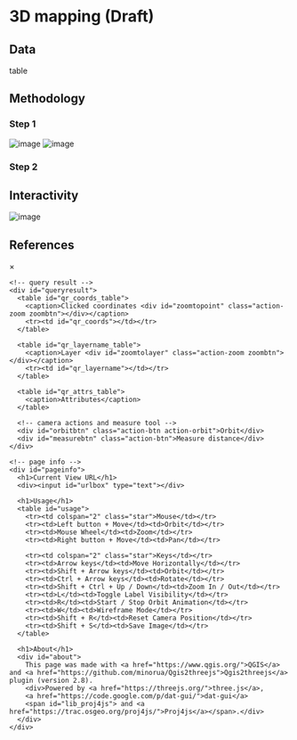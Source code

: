 # 3D mapping (Draft)
## Data
table 
## Methodology 
### Step 1
![image](https://github.com/user-attachments/assets/58c07462-897e-418d-8f1a-f952a2dd660f)
![image](https://github.com/user-attachments/assets/f30dc1b9-0374-4465-81b2-366c36cb81e1)

### Step 2 

## Interactivity 
![image](https://github.com/user-attachments/assets/ba4eea18-f186-4308-827f-6d57fcff1fc8)


## References 

<!DOCTYPE html>
<html>
<head>
<meta charset="UTF-8">
<title>Ho Con Rua Walkability Map</title>
<meta name="viewport" content="width=device-width, user-scalable=no, minimum-scale=1.0, maximum-scale=1.0">
<base target="_blank">
<link rel="stylesheet" type="text/css" href="./Qgis2threejs.css">
<script src="./threejs/three.min.js"></script>
<script src="./threejs/OrbitControls.js"></script>
<script src="./threejs/ViewHelper.js"></script>
<script src="./tweenjs/tween.js"></script>
<script src="./Qgis2threejs.js"></script>
<script src="./threejs/loaders/GLTFLoader.js"></script>
<script src="./dat-gui/dat.gui.min.js"></script>
<script src="./dat-gui_panel.js"></script>
</head>
<body>
<div id="view">
  <div id="northarrow"></div>
  <div id="navigation"></div>
</div>

<!-- popup -->
<div id="popup">
  <div id="closebtn">&times;</div>
  <div id="popupbar"></div>
  <div id="popupbody">
    <div id="popupcontent"></div>

    <!-- query result -->
    <div id="queryresult">
      <table id="qr_coords_table">
        <caption>Clicked coordinates <div id="zoomtopoint" class="action-zoom zoombtn"></div></caption>
        <tr><td id="qr_coords"></td></tr>
      </table>

      <table id="qr_layername_table">
        <caption>Layer <div id="zoomtolayer" class="action-zoom zoombtn"></div></caption>
        <tr><td id="qr_layername"></td></tr>
      </table>

      <table id="qr_attrs_table">
        <caption>Attributes</caption>
      </table>

      <!-- camera actions and measure tool -->
      <div id="orbitbtn" class="action-btn action-orbit">Orbit</div>
      <div id="measurebtn" class="action-btn">Measure distance</div>
    </div>

    <!-- page info -->
    <div id="pageinfo">
      <h1>Current View URL</h1>
      <div><input id="urlbox" type="text"></div>

      <h1>Usage</h1>
      <table id="usage">
        <tr><td colspan="2" class="star">Mouse</td></tr>
        <tr><td>Left button + Move</td><td>Orbit</td></tr>
        <tr><td>Mouse Wheel</td><td>Zoom</td></tr>
        <tr><td>Right button + Move</td><td>Pan</td></tr>

        <tr><td colspan="2" class="star">Keys</td></tr>
        <tr><td>Arrow keys</td><td>Move Horizontally</td></tr>
        <tr><td>Shift + Arrow keys</td><td>Orbit</td></tr>
        <tr><td>Ctrl + Arrow keys</td><td>Rotate</td></tr>
        <tr><td>Shift + Ctrl + Up / Down</td><td>Zoom In / Out</td></tr>
        <tr><td>L</td><td>Toggle Label Visibility</td></tr>
        <tr><td>R</td><td>Start / Stop Orbit Animation</td></tr>
        <tr><td>W</td><td>Wireframe Mode</td></tr>
        <tr><td>Shift + R</td><td>Reset Camera Position</td></tr>
        <tr><td>Shift + S</td><td>Save Image</td></tr>
      </table>

      <h1>About</h1>
      <div id="about">
        This page was made with <a href="https://www.qgis.org/">QGIS</a> and <a href="https://github.com/minorua/Qgis2threejs">Qgis2threejs</a> plugin (version 2.8).
        <div>Powered by <a href="https://threejs.org/">three.js</a>,
        <a href="https://code.google.com/p/dat-gui/">dat-gui</a>
        <span id="lib_proj4js"> and <a href="https://trac.osgeo.org/proj4js/">Proj4js</a></span>.</div>
      </div>
    </div>
  </div>
</div>

<!-- progress bar -->
<div id="progress"><div id="progressbar"></div></div>

<!-- header and footer -->
<div id="header"></div>
<div id="footer"></div>

<!-- animation -->
<div id="narrativebox" class="ef1">
  <div id="narbody">

  </div>
  <div id="nextbtn"></div>
</div>

<script>
Q3D.Config.viewpoint = {lookAt:{x:11877340.863970306,y:1207500.1877440745,z:0},pos:{x:11877175.30904273,y:1207628.338333477,z:20.976660866516514}};
Q3D.Config.localMode = true;
Q3D.Config.animation.enabled = true;
Q3D.Config.animation.startOnLoad = true;
Q3D.Config.northArrow.enabled = true;
Q3D.Config.northArrow.color = 0xffffff;

var container = document.getElementById("view"),
    app = Q3D.application,
    gui = Q3D.gui;

app.init(container);    // initialize viewer

// load the scene
app.loadSceneFile("./data/hcr/scene.js", function (scene) {
  // scene file has been loaded
  app.start();

  gui.dat.initLayersFolder(scene);

}, function (scene) {
  // all relevant files have been loaded

  if (Q3D.Config.gui.customPlane) {
    // specify preferred values. If not specified, z range of scene bounding box is used.
    var zMin = undefined,
        zMax = undefined;
    gui.dat.initCustomPlaneFolder(zMin, zMax);
  }
});
</script>
</body>
</html>
